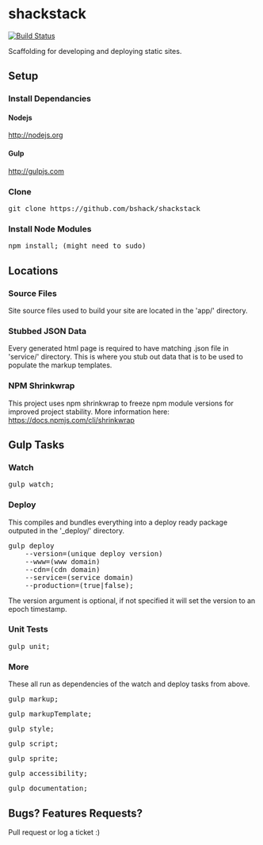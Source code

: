# shackstack

[![Build Status](https://travis-ci.org/bshack/shackstack.svg?branch=master)](https://travis-ci.org/bshack/shackstack)

Scaffolding for developing and deploying static sites.

## Setup

### Install Dependancies

#### Nodejs

http://nodejs.org

#### Gulp

http://gulpjs.com

### Clone

<pre>git clone https://github.com/bshack/shackstack</pre>

### Install Node Modules

<pre>npm install; (might need to sudo)</pre>

## Locations

### Source Files

Site source files used to build your site are located in the 'app/' directory.

### Stubbed JSON Data

Every generated html page is required to have matching .json file in 'service/' directory. This is where you stub out data that is to be used to populate the markup templates.

### NPM Shrinkwrap

This project uses npm shrinkwrap to freeze npm module versions for improved project stability. More information here: https://docs.npmjs.com/cli/shrinkwrap

## Gulp Tasks

### Watch

<pre>gulp watch;</pre>

### Deploy

This compiles and bundles everything into a deploy ready package outputed in the '_deploy/' directory.

<pre>gulp deploy
    --version=(unique deploy version)
    --www=(www domain)
    --cdn=(cdn domain)
    --service=(service domain)
    --production=(true|false);</pre>

The version argument is optional, if not specified it will set the version to an epoch timestamp.

### Unit Tests

<pre>gulp unit;</pre>

### More

These all run as dependencies of the watch and deploy tasks from above.

<pre>gulp markup;</pre>
<pre>gulp markupTemplate;</pre>
<pre>gulp style;</pre>
<pre>gulp script;</pre>
<pre>gulp sprite;</pre>
<pre>gulp accessibility;</pre>
<pre>gulp documentation;</pre>

## Bugs? Features Requests?

Pull request or log a ticket :)

